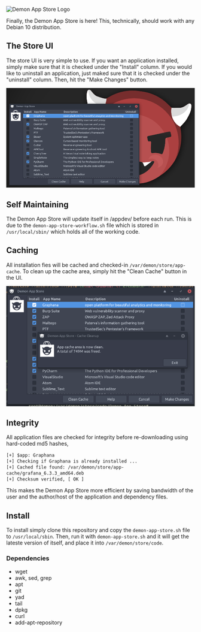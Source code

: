 ![Demon App Store Logo](images/app-store-logdo.png)

Finally, the Demon App Store is here! This, technically, should work with any Debian 10 distribution.
## The Store UI
The store UI is very simple to use. If you want an application installed, simply make sure that it is checked under the "Install" column. If you would like to uninstall an application, just maked sure that it is checked under the "uninstall" column. Then, hit the "Make Changes" button.

![Demon App Store Screenshot](images/screenshot-app-store.png)

## Self Maintaining
The Demon App Store will update itself in /appdev/ before each run. This is due to the ```demon-app-store-workflow.sh``` file which is stored in ```/usr/local/sbin/``` which holds all of the working code.

## Caching
All installation fies will be cached and checked-in `/var/demon/store/app-cache`. To clean up the cache area, simply hit the "Clean Cache" button in the UI.

![Demon App Store Screenshot](images/store-cleanup.png)

## Integrity
All application files are checked for integrity before re-downloading using hard-coded md5 hashes,
```
[+] $app: Graphana
[+] Checking if Graphana is already installed ...
[+] Cached file found: /var/demon/store/app-cache/grafana_6.3.3_amd64.deb
[+] Checksum verified, [ OK ]
```
This makes the Demon App Store more efficient by saving bandwidth of the user and the author/host of the application and dependency files.

## Install 
To install simply clone this repository and copy the `demon-app-store.sh` file to `/usr/local/sbin`.
Then, run it with `demon-app-store.sh` and it will get the lateste version of itself, and place it into `/var/demon/store/code`.

### Dependencies
* wget
* awk, sed, grep
* apt
* git
* yad
* tail
* dpkg
* curl
* add-apt-repository
